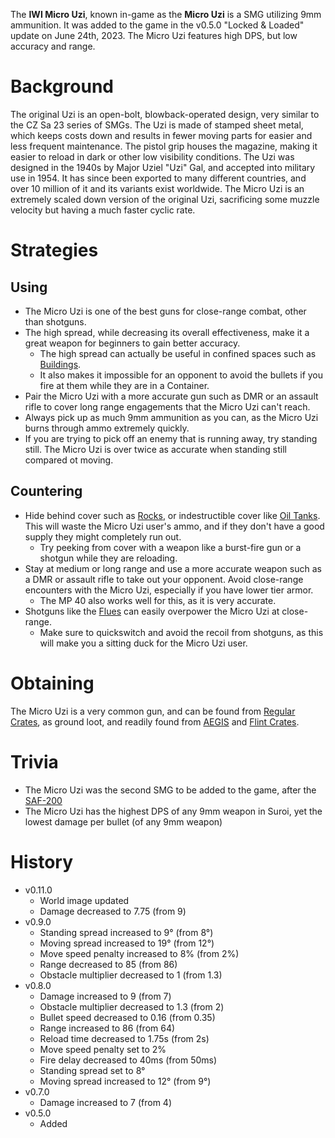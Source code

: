 The **IWI Micro Uzi**, known in-game as the **Micro Uzi** is a SMG utilizing 9mm ammunition. It was added to the game in the v0.5.0 "Locked & Loaded" update on June 24th, 2023. The Micro Uzi features high DPS, but low accuracy and range.

# Background

The original Uzi is an open-bolt, blowback-operated design, very similar to the CZ Sa 23 series of SMGs. The Uzi is made of stamped sheet metal, which keeps costs down and results in fewer moving parts for easier and less frequent maintenance. The pistol grip houses the magazine, making it easier to reload in dark or other low visibility conditions. The Uzi was designed in the 1940s by Major Uziel "Uzi" Gal, and accepted into military use in 1954. It has since been exported to many different countries, and over 10 million of it and its variants exist worldwide. The Micro Uzi is an extremely scaled down version of the original Uzi, sacrificing some muzzle velocity but having a much faster cyclic rate.

# Strategies

## Using

- The Micro Uzi is one of the best guns for close-range combat, other than shotguns.
- The high spread, while decreasing its overall effectiveness, make it a great weapon for beginners to gain better accuracy.
  - The high spread can actually be useful in confined spaces such as [Buildings](/buildings).
  - It also makes it impossible for an opponent to avoid the bullets if you fire at them while they are in a Container.
- Pair the Micro Uzi with a more accurate gun such as DMR or an assault rifle to cover long range engagements that the Micro Uzi can't reach.
- Always pick up as much 9mm ammunition as you can, as the Micro Uzi burns through ammo extremely quickly.
- If you are trying to pick off an enemy that is running away, try standing still. The Micro Uzi is over twice as accurate when standing still compared ot moving.

## Countering

- Hide behind cover such as [Rocks](/obstacles/rock), or indestructible cover like [Oil Tanks](/obstacles/oil_tank). This will waste the Micro Uzi user's ammo, and if they don't have a good supply they might completely run out.
  - Try peeking from cover with a weapon like a burst-fire gun or a shotgun while they are reloading.
- Stay at medium or long range and use a more accurate weapon such as a DMR or assault rifle to take out your opponent. Avoid close-range encounters with the Micro Uzi, especially if you have lower tier armor.
  - The MP 40 also works well for this, as it is very accurate.
- Shotguns like the [Flues](weapons/guns/flues) can easily overpower the Micro Uzi at close-range.
  - Make sure to quickswitch and avoid the recoil from shotguns, as this will make you a sitting duck for the Micro Uzi user.

# Obtaining

The Micro Uzi is a very common gun, and can be found from [Regular Crates](/obstacles/regular_crate), as ground loot, and readily found from [AEGIS](/obstacles/aegis_crate) and [Flint Crates](/obstacles/flint_crate).

# Trivia

- The Micro Uzi was the second SMG to be added to the game, after the [SAF-200](weapons/guns/saf200)
- The Micro Uzi has the highest DPS of any 9mm weapon in Suroi, yet the lowest damage per bullet (of any 9mm weapon)

# History

- v0.11.0
  - World image updated
  - Damage decreased to 7.75 (from 9)
- v0.9.0
  - Standing spread increased to 9° (from 8°)
  - Moving spread increased to 19° (from 12°)
  - Move speed penalty increased to 8% (from 2%)
  - Range decreased to 85 (from 86)
  - Obstacle multiplier decreased to 1 (from 1.3)
- v0.8.0
  - Damage increased to 9 (from 7)
  - Obstacle multiplier decreased to 1.3 (from 2)
  - Bullet speed decreased to 0.16 (from 0.35)
  - Range increased to 86 (from 64)
  - Reload time decreased to 1.75s (from 2s)
  - Move speed penalty set to 2%
  - Fire delay decreased to 40ms (from 50ms)
  - Standing spread set to 8°
  - Moving spread increased to 12° (from 9°)
- v0.7.0
  - Damage increased to 7 (from 4)
- v0.5.0
  - Added
